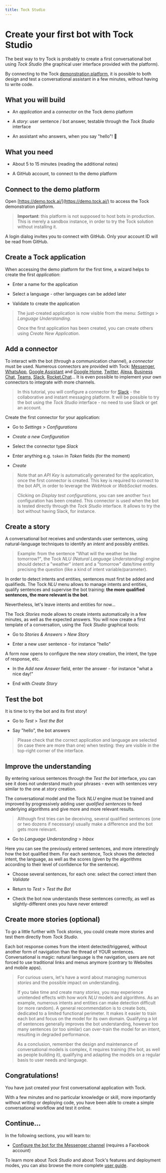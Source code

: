 ```yaml
---
title: Tock Studio
---
```


# Create your first bot with Tock Studio

The best way to try Tock is probably to create a first conversational bot using _Tock Studio_ (the graphical user 
interface provided with the platform).
 
By connecting to the Tock [demonstration platform](https://demo.tock.ai/), it is 
possible to both design and test a conversational assistant in a few minutes, without having to write code.

## What you will build

* An _application_ and a _connector_ on the Tock demo platform

* A _story_: user sentence / bot answer, testable through the _Tock Studio_ interface

* An assistant who answers, when you say "hello"! 🙂

## What you need

* About 5 to 15 minutes (reading the additional notes)

* A GitHub account, to connect to the demo platform

## Connect to the demo platform

Open [https://demo.tock.ai/](https://demo.tock.ai/) to access the Tock demonstration platform.

> **Important**: this platform is not supposed to host bots in production. 
>This is merely a sandbox instance, in order to try the Tock solution without installing it.

A login dialog invites you to connect with GitHub. Only your account ID will be read from GitHub.

## Create a Tock application

When accessing the demo platform for the first time, a wizard helps to create the first _application_:

* Enter a name for the application

* Select a language - other languages can be added later

* Validate to create the application

> The just-created application is now visible from the menu: _Settings_ > _Language Understanding_.
>
> Once the first application has been created, you can create others using _Create New Application_.

## Add a connector

To interact with the bot (through a communication channel), a _connector_ must be used. 
Numerous connectors are provided with Tock: [Messenger](https://www.messenger.com/), [WhatsApp](https://www.whatsapp.com/),
[Google Assistant](https://assistant.google.com/) and [Google Home](https://store.google.com/fr/product/google_home),
[Twitter](https://twitter.com/), [Alexa](https://alexa.amazon.com/), [Business Chat](https://www.apple.com/fr/ios/business-chat/), 
[Teams](https://products.office.com/fr-fr/microsoft-teams/), [Slack](https://slack.com/), 
[Rocket.Chat](https://rocket.chat/)... 
It is even possible to implement your own connectors to integrate with more channels.

> In this tutorial, you will configure a connector for [Slack](https://slack.com/) - the collaborative and instant 
>messaging platform. 
>It will be possible to try the bot using the _Tock Studio_ interface - no need to use Slack or get an account.

Create the first connector for your application:

* Go to _Settings_ > _Configurations_
 
 * _Create a new Configuration_
 
 * Select the connector type _Slack_
 
 * Enter anything e.g. `token` in _Token_ fields (for the moment)
 
 * _Create_

> Note that an _API Key_ is automatically generated for the application, once the first connector is created. 
>This key is required to connect to the bot API, in order to leverage the _WebHook_ or _WebSocket_ modes.

> Clicking on _Display test configurations_, you can see another `Test` configuration has been created. 
>This connector is used when the bot is tested directly through the _Tock Studio_ interface. 
>It allows to try the bot without having Slack, for instance.


## Create a story

A conversational bot receives and understands user sentences, using natural-language techniques to identify an _intent_ 
and possibly _entities_.

> Example: from the sentence "What will the weather be like tomorrow?", the Tock _NLU (Natural Language Understanding)_ 
>engine should detect a "weather" intent and a "tomorrow" date/time entity precising the question 
>(like a kind of intent variable/parameter).

In order to detect intents and entities, sentences must first be added and qualifieds. 
The Tock _NLU_ menu allows to manage intents and entities, qualify sentences and supervise the bot training:
**the more qualified sentences, the more relevant is the bot**.

Nevertheless, let's leave intents and entities for now...

The Tock _Stories_ mode allows to create intents automatically in a few minutes, as well as the expected answers.
  You will now create a first template of a conversation, using the _Tock Studio_ graphical tools:

* Go to _Stories & Answers_ > _New Story_

* Enter a new user sentence - for instance "hello"

A form now opens to configure the new _story_ creation, the intent, the type of response, etc.

* In the _Add new Answer_ field, enter the answer - for instance "what a nice day!"

* End with _Create Story_

## Test the bot

It is time to try the bot and its first story!

* Go to _Test_ > _Test the Bot_

* Say "hello", the bot answers

> Please check that the correct application and language are selected (in case there are more than one) 
>when testing: they are visible in the top-right corner of the interface.

## Improve the understanding

By entering various sentences through the _Test the bot_ interface, you can see it does not understand much
your phrases - even with sentences very similar to the one at _story_ creation.

The conversational model and the Tock _NLU_ engine must be trained and improved by progressively adding 
 user _qualified sentences_ to feed underlying algorithms and give more and more relevant results.

> Although first tries can be deceiving, several qualified sentences (one or two dozens if necessary) usually make a 
>difference and the bot gets more relevant.

* Go to _Language Understanding_ > _Inbox_

Here you can see the previously entered sentences, and more interestingly how the bot qualified them. For each sentence,
Tock shows the detected intent, the language, as well as the scores (given by the algorithms according to their 
level of confidence for the sentence).

* Choose several sentences, for each one: select the correct intent then _Validate_

* Return to _Test_ > _Test the Bot_

* Check the bot now understands these sentences correctly, as well as slightly-different ones you have never entered!


## Create more stories (optional)

To go a little further with Tock _stories_, you could create more stories and test them directly from _Tock Studio_.

Each bot response comes from the intent detected/triggered, without another form of navigation than the thread of YOUR 
sentences. Conversational is magic: natural language is the navigation, users are not forced to use traditional 
links and menus anymore (contrary to Websites and mobile apps).

> For curious users, let's have a word about managing numerous _stories_ and the possible impact on understanding.
>
> If you take time and create many _stories_, you may experience unintended effects with how work _NLU_ models and 
>algorithms. As an example, numerous intents and entities can make detection difficult (or more random). 
>A general recommendation is to create bots, dedicated to a limited functional perimeter. It makes it easier to train 
>each bot and focus on the model for its own domain. Qualifying a lot of sentences generally improves the bot understanding,
>however too many sentences (or too similar) can over-train the model for an intent, resulting in degraded performance.
>
> As a conclusion, remember the design and maintenance of conversational models is complex, it requires training 
>(the bot, as well as people building it), qualifying and adapting the models on a regular basis to user needs and language.
 

## Congratulations!

You have just created your first conversational application with Tock.

With a few minutes and no particular knowledge or skill, more importantly without writing or deploying code, 
you have been able to create a simple conversational workflow and test it online.

## Continue...

In the following sections, you will learn to:

* [Configure the bot for the Messenger channel](messenger.md) (requires a Facebook account)

To learn more about _Tock Studio_ and about Tock's features and deployment modes, you can also
browse the more complete [user guide](../toc.md).